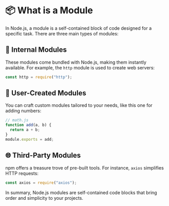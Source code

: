 # 📦 What is a Module

In Node.js, a module is a self-contained block of code designed for a specific task. There are three main types of modules:

## 🏢 Internal Modules

These modules come bundled with Node.js, making them instantly available. For example, the `http` module is used to create web servers:

```javascript
const http = require("http");
```

## 🎱 User-Created Modules

You can craft custom modules tailored to your needs, like this one for adding numbers:

```javascript
// math.js
function add(a, b) {
  return a + b;
}
module.exports = add;
```

## 🌐 Third-Party Modules

npm offers a treasure trove of pre-built tools. For instance, `axios` simplifies HTTP requests:

```javascript
const axios = require("axios");
```

In summary, Node.js modules are self-contained code blocks that bring order and simplicity to your projects.
